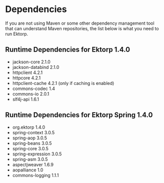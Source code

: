 Dependencies
============
If you are not using Maven or some other dependency management tool that can understand Maven repositories, the list below is what you need to run Ektorp.

Runtime Dependencies for Ektorp 1.4.0
-------------------------------------
* jackson-core 2.1.0
* jackson-databind 2.1.0
* httpclient 4.2.1
* httpcore 4.2.1
* httpclient-cache 4.2.1 (only if caching is enabled)
* commons-codec 1.4
* commons-io 2.0.1
* slf4j-api 1.6.1

Runtime Dependencies for Ektorp Spring 1.4.0
--------------------------------------------
* org.ektorp 1.4.0
* spring-context 3.0.5
* spring-aop 3.0.5
* spring-beans 3.0.5
* spring-core 3.0.5
* spring-expression 3.0.5
* spring-asm 3.0.5
* aspectjweaver 1.6.9
* aopalliance 1.0
* commons-logging 1.1.1

